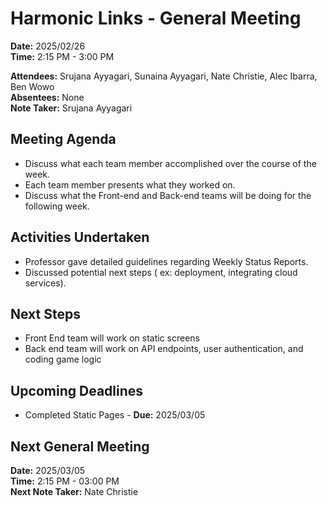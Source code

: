# Harmonic Links - General Meeting

**Date:** 2025/02/26 \
**Time:** 2:15 PM - 3:00 PM

**Attendees:** Srujana Ayyagari, Sunaina Ayyagari, Nate Christie, Alec Ibarra, Ben Wowo \
**Absentees:** None \
**Note Taker:** Srujana Ayyagari

## Meeting Agenda
- Discuss what each team member accomplished over the course of the week.
- Each team member presents what they worked on. 
- Discuss what the Front-end and Back-end teams will be doing for the following week.

## Activities Undertaken
- Professor gave detailed guidelines regarding Weekly Status Reports.
- Discussed potential next steps ( ex: deployment, integrating cloud services).  

## Next Steps
- Front End team will work on static screens
- Back end team will work on API endpoints, user authentication, and coding game logic

## Upcoming Deadlines
- Completed Static Pages - **Due:** 2025/03/05

## Next General Meeting
**Date:** 2025/03/05 \
**Time:** 2:15 PM - 03:00 PM \
**Next Note Taker:** Nate Christie
